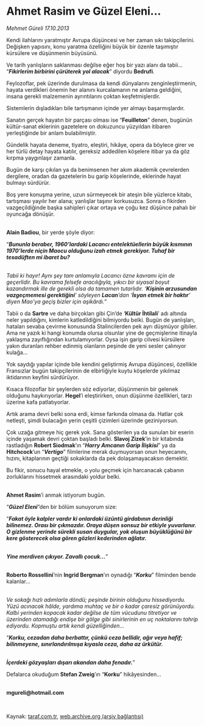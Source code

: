# Ahmet Rasim ve Güzel Eleni...

*Mehmet Güreli 17.10.2013*

<div class="yazi"><p>Kendi ilahlarını yaratmıştır Avrupa düşüncesi ve her zaman sıkı takipçilerini. Değişken yapısını, konu yaratma özelliğini büyük bir özenle taşımıştır kürsülere ve düşünmenin büyüsünü.</p>
<p>Ve tarih yanlışların saklanması değilse eğer hoş bir yazı alanı da tabii... “<b><i>Fikirlerim birbirini çürüterek yol alacak</i></b>” diyordu <b>Bedrufi</b>.</p>
<p>Feylozoflar, pek üzerinde durulmasa da kendi dünyalarını zenginleştirmenin, hayata verdikleri önemin her alanını kurcalamanın ne anlama geldiğini, insana gerekli malzemenin ayrıntılarını çoktan keşfetmişlerdir.</p>
<p>Sistemlerin dışladıkları bile tartışmanın içinde yer almayı başarmışlardır.</p>
<p>Sanatın gerçek hayatın bir parçası olması ise “<b>Feuilleton</b>” denen, bugünün kültür-sanat eklerinin gazetelere on dokuzuncu yüzyıldan itibaren yerleştiğinde bir anlam bulabilmiştir.</p>
<p>Gündelik hayata deneme, tiyatro, eleştiri, hikâye, opera da böylece girer ve her türlü detay hayata katılır, gereksiz addedilen köşelere itibar ya da göz kırpma yaygınlaşır zamanla.</p>
<p>Bugün de karşı çıkılan ya da benimsenen her akım akademik çevrelerden dergilere, oradan da gazetelerin bu garip köşelerinde, eklerinde hayat bulmayı sürdürür.</p>
<p>Boş yere konuşma yerine, uzun sürmeyecek bir ateşin bile yüzlerce kitabı, tartışması yayılır her alana; yanlışlar taşınır korkusuzca. Sonra o fikirden vazgeçildiğinde başka sahipleri çıkar ortaya ve çoğu kez düşünce pahalı bir oyuncağa dönüşür.</p>
<p><b><br/>Alain Badiou</b>, bir yerde şöyle diyor:</p>
<p>“<b><i>Bununla beraber, 1960’lardaki Lacancı entelektüellerin büyük kısmının 1970’lerde niçin Maocu olduğunu izah etmek gerekiyor. Tuhaf bir tesadüften mi ibaret bu?</i></b></p>
<p><i><br/>Tabii ki hayır! Aynı şey tam anlamıyla Lacancı özne kavramı için de geçerlidir. Bu kavrama felsefe aracılığıyla, yıkıcı bir siyasal boyut kazandırmak  ille de gerekli olsa da tamamen tutarlıdır. ‘<b>Kişinin arzusundan vazgeçmemesi gerektiğini</b>’ söyleyen <b>Lacan</b>’dan ‘<b>İsyan etmek bir haktır</b>’ diyen Mao’ya geçiş bizler için aşikârdı.</i>”</p>
<p>Tabii o da <b>Sartre</b> ve daha birçokları gibi Çin’de ‘<b>Kültür İhtilali</b>’ adı altında neler yapıldığını, kimlerin katledildiğini bilmiyordu belki. Bugün de yanlışları, hataları sevaba çevirme konusunda Stalincilerden pek ayrı düşmüyor gibiler. Ama ne yazık ki hangi konumda olursa olsunlar yine de geçmişlerine itinayla yaklaşma zayıflığından kurtulamıyorlar. Oysa işin garip cilvesi kürsülere yakın duranları rehber edinmiş olanların peşinde de yeni sesler çalınıyor kulağa...</p>
<p>Yok saydığı yapılar içinde bile kendini geliştirmiş Avrupa düşüncesi, özellikle Fransızlar bugün takipçilerinin de elbirliğiyle kuytu köşelerde yıkılmaz iktidarının keyfini sürdürüyor.</p>
<p>Kısaca filozoflar bir şeylerden söz ediyorlar, düşünmenin bir gelenek olduğunu haykırıyorlar. <b>Hegel</b>’i eleştirirken, onun düşünme özellikleri, tarzı üzerine kafa patlatıyorlar.</p>
<p>Artık arama devri belki sona erdi, kimse farkında olmasa da. Hatlar çok netleşti, şimdi bulacağın yerin çeşitli çizimleri üzerinde geziniyorsun.</p>
<p>Çok uzağa gitmeye hiç gerek yok. Sana gösterilen ya da sunulan bir eserin içinde yaşamak devri çoktan başladı belki. <b>Slavoj Zizek</b>’in bir kitabında rastladığın <b>Robert Siodmak</b>’ın “<b><i>Harry Amcanın Garip İlişkisi</i></b>” ya da <b>Hitchcock</b>’un “<b><i>Vertigo</i></b>” filmlerine merak duymuyorsan onun heyecanını, hızını, kitaplarının geçtiği sokaklarda da pek dolaşamayacaksın demektir.</p>
<p>Bu fikir, sonucu hayal etmekle, o yolu geçmek için harcanacak çabanın zorluklarını hissetmek arasındaki yoldur belki.</p>
<p><b><br/>Ahmet Rasim</b>’i anmak istiyorum bugün.</p>
<p>“<b><i>Güzel Eleni</i></b>”den bir bölüm sunuyorum size:</p>
<p>“<b><i>Fakat öyle kalpler vardır ki onlardaki üzüntü girdabının derinliği bilinemez. Orası bir çıkmazdır. Oraya düşen sonsuz bir etkiyle yuvarlanır. O gizlenme yerinde sürekli susan duygular, yok oluşun büyüklüğünü bir kere gösterecek olsa gören gözleri kederinden ağlatır.</i></b></p>
<p><b><i><br/>Yine merdiven çıkıyor. Zavallı çocuk...</i></b>”</p>
<p><b><br/>Roberto Rossellini</b>’nin <b>Ingrid Bergman</b>’ın oynadığı “<b><i>Korku</i></b>” filminden bende kalanlar...</p>
<p><i><br/>Ve sokağı hızlı adımlarla döndü; peşinde birinin olduğunu hissediyordu. Yüzü acınacak hâlde, yardıma muhtaç ve bir o kadar çaresiz görünüyordu. Kalbi yerinden kopacak kadar değilse de tüm vücudunu titretiyor ve üzerinden atamadığı endişe bir gölge gibi sinirlerinin en uç noktalarını tahrip ediyordu. Kopmuştu artık kendi güzelliğinden...</i></p>
<p>“<b><i>Korku, cezadan daha berbattır, çünkü ceza bellidir, ağır veya hafif; bilinmeyene, sınırlandırılmışa kıyasla ceza, daha az ürkütür.</i></b></p>
<p><b><i><br/>İçerdeki gözyaşları dışarı akandan daha fenadır.</i></b>”</p>
<p>Defalarca okuduğum <b>Stefan Zweig</b>’ın “<b>Korku</b>” hikâyesinden...</p><b>
<p><br/>mgureli@hotmail.com</p>
<p></p></b> 
</div>

Kaynak: [taraf.com.tr](m), [web.archive.org (arşiv bağlantısı)](http://web.archive.org/web/20131017150604/http://taraf.com.tr/mehmet-gureli/makale-ahmet-rasim-ve-guzel-eleni.htm)
